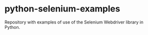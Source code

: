 # python-selenium-examples
Repository with examples of use of the Selenium Webdriver library in Python.
